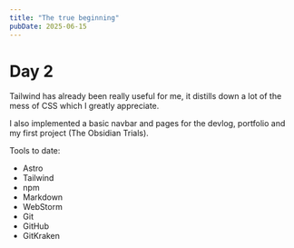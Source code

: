 ```yaml
---
title: "The true beginning"
pubDate: 2025-06-15
---
```


# Day 2

Tailwind has already been really useful for me, it distills down a lot of the mess of CSS which I greatly appreciate.  

I also implemented a basic navbar and pages for the devlog, portfolio and my first project (The Obsidian Trials).

Tools to date:
- Astro
- Tailwind
- npm
- Markdown
- WebStorm
- Git
- GitHub
- GitKraken
